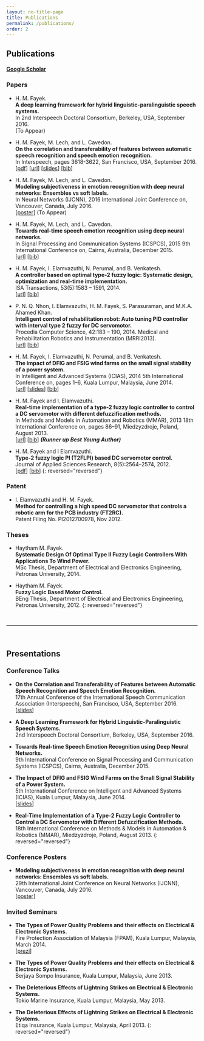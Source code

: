```yaml
---
layout: no-title-page
title: Publications
permalink: /publications/
order: 2
---
```


## Publications


#### [Google Scholar](https://scholar.google.com/citations?user=l5T9RtcAAAAJ&hl=en&authuser=1)


### Papers

- H. M. Fayek.  
**A deep learning framework for hybrid linguistic-paralinguistic speech systems.**  
In 2nd Interspeech Doctoral Consortium, Berkeley, USA, September 2016.  
(To Appear)

- H. M. Fayek, M. Lech, and L. Cavedon.  
**On the correlation and transferability of features between automatic speech recognition and speech emotion recognition.**  
In Interspeech, pages 3618-3622, San Francisco, USA, September 2016.  
[[pdf](http://www.isca-speech.org/archive/Interspeech_2016/pdfs/0868.PDF)]
[[url](http://www.isca-speech.org/archive/Interspeech_2016/abstracts/0868.html)]
[[slides](../assets/presentations/Fayek_is16.pdf)]
[[bib](../assets/bibtex/Fayek_is16.bib)]

- H. M. Fayek, M. Lech, and L. Cavedon.  
**Modeling subjectiveness in emotion recognition with deep neural networks: Ensembles vs soft labels.**  
In Neural Networks (IJCNN), 2016 International Joint Conference on, Vancouver, Canada, July 2016.  
[[poster](../assets/presentations/Fayek_ijcnn16.pdf)] (To Appear)

- H. M. Fayek, M. Lech, and L. Cavedon.  
**Towards real-time speech emotion recognition using deep neural networks.**  
In Signal Processing and Communication Systems (ICSPCS), 2015 9th International Conference on, Cairns, Australia, December 2015.  
[[url](http://ieeexplore.ieee.org/xpl/login.jsp?tp=&arnumber=7391796&url=http%3A%2F%2Fieeexplore.ieee.org%2Fxpls%2Fabs_all.jsp%3Farnumber%3D7391796)] [[bib](../assets/bibtex/Fayek_icspcs15.bib)]

- H. M. Fayek, I. Elamvazuthi, N. Perumal, and B. Venkatesh.  
**A controller based on optimal type-2 fuzzy logic: Systematic design, optimization and real-time implementation.**  
ISA Transactions, 53(5):1583 – 1591, 2014.  
[[url](http://www.sciencedirect.com/science/article/pii/S0019057814001219)] [[bib](../assets/bibtex/Fayek_isa14.bib)]

- P. N. Q. Nhon, I. Elamvazuthi, H. M. Fayek, S. Parasuraman, and M.K.A. Ahamed Khan.  
**Intelligent control of rehabilitation robot: Auto tuning PID controller with interval type 2 fuzzy for DC servomotor.**  
Procedia Computer Science, 42:183 – 190, 2014. Medical and Rehabilitation Robotics and Instrumentation (MRRI2013).  
[[url](http://www.sciencedirect.com/science/article/pii/S1877050914014884)] [[bib](../assets/bibtex/Fayek_pcs14.bib)]

- H. M. Fayek, I. Elamvazuthi, N. Perumal, and B. Venkatesh.  
**The impact of DFIG and FSIG wind farms on the small signal stability of a power system.**  
In Intelligent and Advanced Systems (ICIAS), 2014 5th International Conference on, pages 1–6, Kuala Lumpur, Malaysia, June 2014.  
[[url](http://ieeexplore.ieee.org/xpl/articleDetails.jsp?arnumber=6869505&refinements%3D4229336421%26filter%3DAND%28p_IS_Number%3A6869438%29)] [[slides](../assets/presentations/Fayek_icias16.pdf)] [[bib](../assets/bibtex/Fayek_icias14.bib)]

- H. M. Fayek and I. Elamvazuthi.  
**Real-time implementation of a type-2 fuzzy logic controller to control a DC servomotor with different defuzzification methods.**  
In Methods and Models in Automation and Robotics (MMAR), 2013 18th International Conference on, pages 86–91, Miedzyzdroje, Poland, August 2013.  
[[url](http://ieeexplore.ieee.org/xpl/articleDetails.jsp?arnumber=6669886)] [[bib](../assets/bibtex/Fayek_mmar13.bib)]
***(Runner up Best Young Author)***

- H. M. Fayek and I Elamvazuthi.  
**Type-2 fuzzy logic PI (T2FLPI) based DC servomotor control.**  
Journal of Applied Sciences Research, 8(5):2564–2574, 2012.  
[[pdf](http://www.aensiweb.com/old/jasr/jasr/2012/2564-2574.pdf)] [[bib](../assets/bibtex/Fayek_jasr12.bib)]
{: reversed="reversed"}

### Patent

- I. Elamvazuthi and H. M. Fayek.  
**Method for controlling a high speed DC servomotor that controls a robotic arm for the PCB industry (FT2RC).**  
Patent Filing No. PI2012700978, Nov 2012.  


### Theses

- Haytham M. Fayek.  
**Systematic Design Of Optimal Type II Fuzzy Logic Controllers With Applications To Wind Power.**  
MSc Thesis, Department of Electrical and Electronics Engineering, Petronas University, 2014.

- Haytham M. Fayek.  
**Fuzzy Logic Based Motor Control.**  
BEng Thesis, Department of Electrical and Electronics Engineering, Petronas University, 2012.
{: reversed="reversed"}

<br/>

---

<br/>

## Presentations


### Conference Talks

- **On the Correlation and Transferability of Features between Automatic Speech Recognition and Speech Emotion Recognition.**  
17th Annual Conference of the International Speech Communication Association (Interspeech), San Francisco, USA, September 2016.  
[[slides](../assets/presentations/Fayek_is16.pdf)]

- **A Deep Learning Framework for Hybrid Linguistic-Paralinguistic Speech Systems.**  
2nd Interspeech Doctoral Consortium, Berkeley, USA, September 2016.  

- **Towards Real-time Speech Emotion Recognition using Deep Neural Networks.**  
9th International Conference on Signal Processing and Communication Systems (ICSPCS), Cairns, Australia, December 2015.

- **The Impact of DFIG and FSIG Wind Farms on the Small Signal Stability of a Power System.**  
5th International Conference on Intelligent and Advanced Systems (ICIAS), Kuala Lumpur, Malaysia, June 2014.  
[[slides](../assets/presentations/Fayek_icias14.pdf)]

- **Real-Time Implementation of a Type-2 Fuzzy Logic Controller to Control a DC Servomotor with Different Defuzzification Methods.**  
18th International Conference on Methods & Models in Automation & Robotics (MMAR), Miedzyzdroje, Poland, August 2013.
{: reversed="reversed"}

### Conference Posters

- **Modeling subjectiveness in emotion recognition with deep neural networks: Ensembles vs soft labels.**  
29th International Joint Conference on Neural Networks (IJCNN), Vancouver, Canada, July 2016.  
[[poster](../assets/presentations/Fayek_ijcnn16.pdf)]

### Invited Seminars

- **The Types of Power Quality Problems and their effects on Electrical & Electronic Systems.**  
Fire Protection Association of Malaysia (FPAM), Kuala Lumpur, Malaysia, March 2014.  
[[prezi](http://prezi.com/raofccgdehyl/?utm_campaign=share&utm_medium=copy&rc=ex0sharecvc)]

- **The Types of Power Quality Problems and their effects on Electrical & Electronic Systems.**  
Berjaya Sompo Insurance, Kuala Lumpur, Malaysia, June 2013.

- **The Deleterious Effects of Lightning Strikes on Electrical & Electronic Systems.**  
Tokio Marine Insurance, Kuala Lumpur, Malaysia, May 2013.

- **The Deleterious Effects of Lightning Strikes on Electrical & Electronic Systems.**  
Etiqa Insurance, Kuala Lumpur, Malaysia, April 2013.
{: reversed="reversed"}
